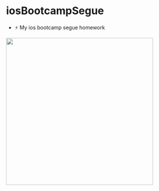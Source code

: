 # iosBootcampSegue


- :zap: My ios bootcamp segue homework

<div id="header" align="left">
  <img src="https://www.linkpicture.com/q/Ekran-Resmi-2022-08-08-23.32.41.png" width="400"/>
</div>
